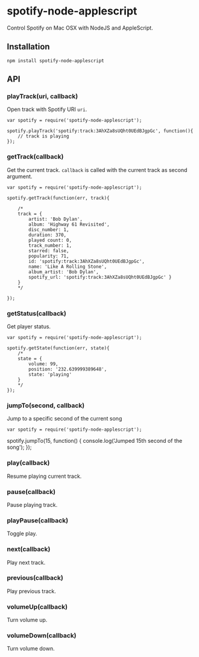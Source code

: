 # spotify-node-applescript
Control Spotify on Mac OSX with NodeJS and AppleScript.

## Installation

	npm install spotify-node-applescript

## API

### playTrack(uri, callback)

Open track with Spotify URI `uri`.

	var spotify = require('spotify-node-applescript');
	
	spotify.playTrack('spotify:track:3AhXZa8sUQht0UEdBJgpGc', function(){
		// track is playing
	});

### getTrack(callback)

Get the current track. `callback` is called with the current track as second argument.

	var spotify = require('spotify-node-applescript');
	
	spotify.getTrack(function(err, track){
		
		/*
		track = {
			artist: 'Bob Dylan',
			album: 'Highway 61 Revisited',
			disc_number: 1,
			duration: 370,
			played count: 0,
			track_number: 1,
			starred: false,
			popularity: 71,
			id: 'spotify:track:3AhXZa8sUQht0UEdBJgpGc',
			name: 'Like A Rolling Stone',
			album_artist: 'Bob Dylan',
			spotify_url: 'spotify:track:3AhXZa8sUQht0UEdBJgpGc' }
		}
		*/
		
	});

### getStatus(callback)

Get player status.

	var spotify = require('spotify-node-applescript');
	
	spotify.getState(function(err, state){
		/*
		state = {
			volume: 99,
			position: '232.639999389648',
			state: 'playing'
		}
		*/
	});

### jumpTo(second, callback)

Jump to a specific second of the current song

	var spotify = require('spotify-node-applescript');

  spotify.jumpTo(15, function() {
    console.log('Jumped 15th second of the song');
  });

### play(callback)

Resume playing current track.

### pause(callback)

Pause playing track.

### playPause(callback)

Toggle play.

### next(callback)

Play next track.

### previous(callback)

Play previous track.

### volumeUp(callback)

Turn volume up.

### volumeDown(callback)

Turn volume down.
